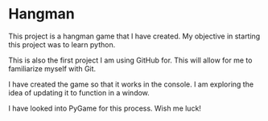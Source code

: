 # Hangman

This project is a hangman game that I have created.
My objective in starting this project was to learn python.

This is also the first project I am using GitHub for. 
This will allow for me to familiarize myself with Git. 

I have created the game so that it works in the console. 
I am exploring the idea of updating it to function in a window. 

I have looked into PyGame for this process. Wish me luck!
